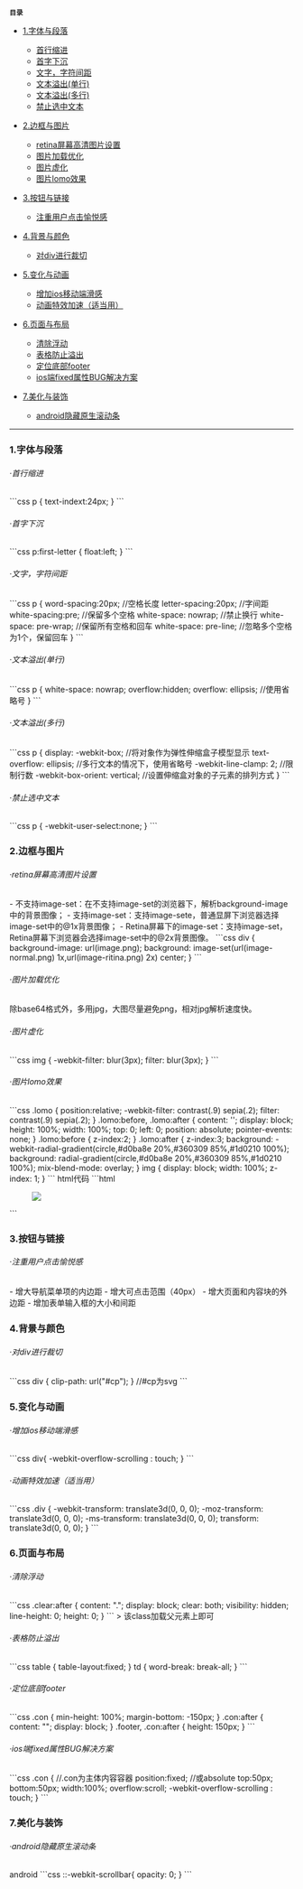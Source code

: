 **`目录`**

- [1.字体与段落](#1.字体与段落)
	+ [首行缩进](#首行缩进)
	+ [首字下沉](#首字下沉)
	+ [文字，字符间距](#文字，字符间距)
	+ [文本溢出(单行)](#文本溢出)
	+ [文本溢出(多行)](#文本溢出2)
	+ [禁止选中文本](#禁止选中文本)

- [2.边框与图片](#2.边框与图片)
	+ [retina屏幕高清图片设置](#retina屏幕高清图片设置)
	+ [图片加载优化](#图片加载优化)
	+ [图片虚化](#图片虚化)
	+ [图片lomo效果](#图片lomo效果)

- [3.按钮与链接](#3.按钮与链接)
	+ [注重用户点击愉悦感](#注重用户点击愉悦感)

- [4.背景与颜色](#4.背景与颜色)
	+ [对div进行裁切](#对div进行裁切)

- [5.变化与动画](#5.变化与动画)
	+ [增加ios移动端滑感](#增加ios移动端滑感)
	+ [动画特效加速（适当用）](#动画特效加速)

- [6.页面与布局](#6.页面与布局)
	+ [清除浮动](#清除浮动)
	+ [表格防止溢出](#表格防止溢出)
	+ [定位底部footer](#定位底部footer)
	+ [ios端fixed属性BUG解决方案](#ios端fixed属性BUG解决方案)

- [7.美化与装饰](#7.美化与装饰)
	+ [android隐藏原生滚动条](#android隐藏原生滚动条)

---

<h3 id="1.字体与段落">1.字体与段落</h3>

<h6 id="首行缩进"> ·首行缩进</h6>
```css
	p { text-indext:24px; }
```

<h6 id="首字下沉"> ·首字下沉</h6>
```css
	p:first-letter { float:left; }
```

<h6 id="文字，字符间距"> ·文字，字符间距</h6>
```css
	p {
		word-spacing:20px;				//空格长度
		letter-spacing:20px;			//字间距
		white-spacing:pre;				//保留多个空格
		white-space: nowrap;			//禁止换行
		white-space: pre-wrap;			//保留所有空格和回车
		white-space: pre-line;			//忽略多个空格为1个，保留回车
	}
```

<h6 id="文本溢出"> ·文本溢出(单行)</h6>
```css
	p { 
		white-space: nowrap;
		overflow:hidden;				
		overflow: ellipsis; 			//使用省略号
	}				
```

<h6 id="文本溢出2"> ·文本溢出(多行)</h6>
```css
	p { 
		display: -webkit-box;			//将对象作为弹性伸缩盒子模型显示
		text-overflow: ellipsis;		//多行文本的情况下，使用省略号
		-webkit-line-clamp: 2;          //限制行数
		-webkit-box-orient: vertical; 	//设置伸缩盒对象的子元素的排列方式
	}		
```

<h6 id="禁止选中文本"> ·禁止选中文本</h6>
```css
	p {
		-webkit-user-select:none;
	}
```

<h3 id="2.边框与图片"> 2.边框与图片</h3>

<h6 id="retina屏幕高清图片设置"> ·retina屏幕高清图片设置</h6>
- 不支持image-set：在不支持image-set的浏览器下，解析background-image中的背景图像；
- 支持image-set：支持image-sete，普通显屏下浏览器选择image-set中的@1x背景图像；
- Retina屏幕下的image-set：支持image-set，Retina屏幕下浏览器会选择image-set中的@2x背景图像。
```css
	div {
	  background-image: url(image.png);
	  background: image-set(url(image-normal.png) 1x,url(image-ritina.png) 2x) center;
	}
```

<h6 id="图片加载优化"> ·图片加载优化</h6>
除base64格式外，多用jpg，大图尽量避免png，相对jpg解析速度快。

<h6 id="图片虚化"> ·图片虚化</h6>
```css
	img {
		-webkit-filter: blur(3px);
		filter: blur(3px);
	}
```

<h6 id="图片lomo效果"> ·图片lomo效果</h6>
```css
	.lomo {
		position:relative;
		-webkit-filter: contrast(.9) sepia(.2);
    	filter: contrast(.9) sepia(.2);
	}
	.lomo:before,
	.lomo:after {
		content: '';
	    display: block;
	    height: 100%;
	    width: 100%;
	    top: 0;
	    left: 0;
	    position: absolute;
	    pointer-events: none;
	}
	.lomo:before {
		z-index:2;
	}
	.lomo:after {
		z-index:3;
		background: -webkit-radial-gradient(circle,#d0ba8e 20%,#360309 85%,#1d0210 100%);
	    background: radial-gradient(circle,#d0ba8e 20%,#360309 85%,#1d0210 100%);
	    mix-blend-mode: overlay;
	}
	img {
		display: block;
		width: 100%;
    	z-index: 1;
	}
```
html代码
```html
	<figure class="lomo">
    	<img src="image.jpg">
    </figure>
```

<h3 id="3.按钮与链接"> 3.按钮与链接</h3>

<h6 id="注重用户点击愉悦感"> ·注重用户点击愉悦感</h6>
- 增大导航菜单项的内边距
- 增大可点击范围（40px）
- 增大页面和内容块的外边距
- 增加表单输入框的大小和间距

<h3 id="4.背景与颜色"> 4.背景与颜色</h3>

<h6 id="对div进行裁切"> ·对div进行裁切</h6>
```css
	div { clip-path: url("#cp"); } 		//#cp为svg
```

<h3 id="5.变化与动画"> 5.变化与动画</h3>

<h6 id="增加ios移动端滑感"> ·增加ios移动端滑感</h6>
```css
	div{ -webkit-overflow-scrolling : touch; }
```

<h6 id="动画特效加速"> ·动画特效加速（适当用）</h6>
```css
	.div {
		-webkit-transform: translate3d(0, 0, 0);
		-moz-transform: translate3d(0, 0, 0);
		-ms-transform: translate3d(0, 0, 0);
		transform: translate3d(0, 0, 0);
	}
```

<h3 id="6.页面与布局">6.页面与布局</h3> 

<h6 id="清除浮动"> ·清除浮动</h6>
```css
	.clear:after {
		content: "."; 
		display: block; 
		clear: both; 
		visibility: hidden; 
		line-height: 0; 
		height: 0; 
	}
```
> 该class加载父元素上即可

<h6 id="表格防止溢出"> ·表格防止溢出</h6>
```css
	table { table-layout:fixed; }
	td { word-break: break-all; }
```

<h6 id="定位底部footer"> ·定位底部footer</h6>
```css
	.con {
		min-height: 100%;
		margin-bottom: -150px; 
	}
	.con:after {
		content: "";
		display: block;
	}
	.footer, .con:after {
		height: 150px; 
	}
```

<h6 id="ios端fixed属性BUG解决方案"> ·ios端fixed属性BUG解决方案</h6>
```css
	.con {								//.con为主体内容容器
		position:fixed;					//或absolute
		top:50px;
		bottom:50px;
		width:100%;
		overflow:scroll;
		-webkit-overflow-scrolling : touch;
	}
```

<h3 id="7.美化与装饰"> 7.美化与装饰</h3>

<h6 id="android隐藏原生滚动条">·android隐藏原生滚动条</h6> 
android
```css
	::-webkit-scrollbar{
	    opacity: 0;
	}
```
